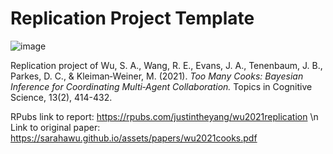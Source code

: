 # Replication Project Template

![image](https://github.com/psych251/wu2021/assets/51468707/7a50eb46-c72d-4a21-ac22-8851525c0ab2)

Replication project of Wu, S. A., Wang, R. E., Evans, J. A., Tenenbaum, J. B., Parkes, D. C., & Kleiman‐Weiner, M. (2021). *Too Many Cooks: Bayesian Inference for Coordinating Multi‐Agent Collaboration.* Topics in Cognitive Science, 13(2), 414-432.

RPubs link to report: https://rpubs.com/justintheyang/wu2021replication \n
Link to original paper: https://sarahawu.github.io/assets/papers/wu2021cooks.pdf
